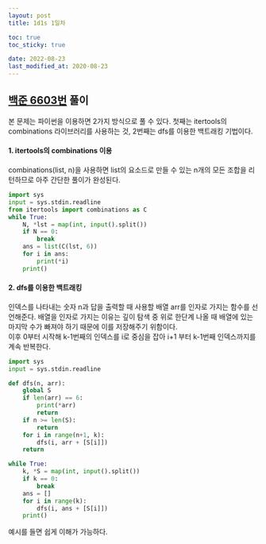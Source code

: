 ```yaml
---
layout: post
title: 1d1s 1일차

toc: true
toc_sticky: true

date: 2022-08-23
last_modified_at: 2020-08-23
---
```


## [백준 6603번](https://www.acmicpc.net/problem/6603) 풀이
본 문제는 파이썬을 이용하면 2가지 방식으로 풀 수 있다. 첫째는 itertools의 combinations 라이브러리를 사용하는 것, 2번째는 dfs를 이용한 백트래킹 기법이다. 
#### 1. itertools의 combinations 이용
combinations(list, n)을 사용하면 list의 요소드로 만들 수 있는 n개의 모든 조합을 리턴하므로 아주 간단한 풀이가 완성된다.   

~~~python
import sys
input = sys.stdin.readline
from itertools import combinations as C
while True:
	N, *lst = map(int, input().split())
	if N == 0:
		break
	ans = list(C(lst, 6))
	for i in ans:
		print(*i)
	print()
~~~
   
#### 2. dfs를 이용한 백트래킹
인덱스를 나타내는 숫자 n과 답을 출력할 때 사용할 배열 arr를 인자로 가지는 함수를 선언해준다. 배열을 인자로 가지는 이유는 깊이 탐색 중 위로 한단계 나올 때 배열에 있는 마지막 수가 빠져야 하기 때문에 이를 저장해주기 위함이다.   
이후 0부터 시작해 k-1번째의 인덱스를 i로 중심을 잡아 i+1 부터 k-1번째 인덱스까지를 계속 반복한다.
~~~python
import sys
input = sys.stdin.readline

def dfs(n, arr):
    global S
    if len(arr) == 6:
        print(*arr)
        return
    if n >= len(S):
        return
    for i in range(n+1, k):
        dfs(i, arr + [S[i]])
    return

while True:
	k, *S = map(int, input().split())
	if k == 0:
		break
	ans = []
	for i in range(k):
		dfs(i, ans + [S[i]])
	print()
~~~
예시를 들면 쉽게 이해가 가능하다. 